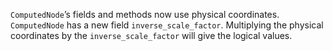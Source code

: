 `ComputedNode`’s fields and methods now use physical coordinates.
`ComputedNode` has a new field `inverse_scale_factor`. Multiplying the physical coordinates by the `inverse_scale_factor` will give the logical values.
